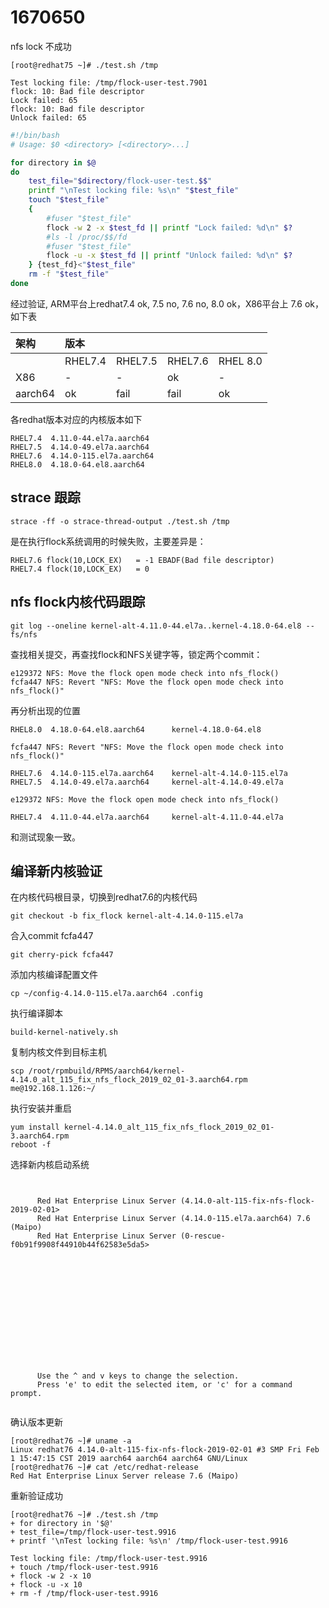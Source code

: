 # 1670650

nfs lock 不成功

```
[root@redhat75 ~]# ./test.sh /tmp

Test locking file: /tmp/flock-user-test.7901
flock: 10: Bad file descriptor
Lock failed: 65
flock: 10: Bad file descriptor
Unlock failed: 65
```

```bash
#!/bin/bash
# Usage: $0 <directory> [<directory>...]

for directory in $@
do
    test_file="$directory/flock-user-test.$$"
    printf "\nTest locking file: %s\n" "$test_file"
    touch "$test_file"
    {
        #fuser "$test_file"
        flock -w 2 -x $test_fd || printf "Lock failed: %d\n" $?
        #ls -l /proc/$$/fd
        #fuser "$test_file"
        flock -u -x $test_fd || printf "Unlock failed: %d\n" $?
    } {test_fd}<"$test_file"
    rm -f "$test_file"
done

```
经过验证, ARM平台上redhat7.4 ok, 7.5 no, 7.6 no, 8.0 ok，X86平台上 7.6 ok，如下表

|  架构 | 版本  |       |       |        |
|:------|:------|:------|:------|:-------|  
|       |RHEL7.4|RHEL7.5|RHEL7.6|RHEL 8.0|
|X86    |-      |-      |ok     |-       |
|aarch64|ok     |fail   |fail   |ok      |

各redhat版本对应的内核版本如下
```
RHEL7.4  4.11.0-44.el7a.aarch64
RHEL7.5  4.14.0-49.el7a.aarch64
RHEL7.6  4.14.0-115.el7a.aarch64
RHEL8.0  4.18.0-64.el8.aarch64
```

## strace 跟踪
```
strace -ff -o strace-thread-output ./test.sh /tmp
```
是在执行flock系统调用的时候失败，主要差异是：  
```
RHEL7.6 flock(10,LOCK_EX)   = -1 EBADF(Bad file descriptor)
RHEL7.4 flock(10,LOCK_EX)   = 0
```
## nfs flock内核代码跟踪
```
git log --oneline kernel-alt-4.11.0-44.el7a..kernel-4.18.0-64.el8 -- fs/nfs
```
查找相关提交，再查找flock和NFS关键字等，锁定两个commit：
```
e129372 NFS: Move the flock open mode check into nfs_flock()
fcfa447 NFS: Revert "NFS: Move the flock open mode check into nfs_flock()"
```
再分析出现的位置
```
RHEL8.0  4.18.0-64.el8.aarch64      kernel-4.18.0-64.el8

fcfa447 NFS: Revert "NFS: Move the flock open mode check into nfs_flock()"

RHEL7.6  4.14.0-115.el7a.aarch64    kernel-alt-4.14.0-115.el7a   
RHEL7.5  4.14.0-49.el7a.aarch64     kernel-alt-4.14.0-49.el7a

e129372 NFS: Move the flock open mode check into nfs_flock()

RHEL7.4  4.11.0-44.el7a.aarch64     kernel-alt-4.11.0-44.el7a
```
和测试现象一致。

## 编译新内核验证

在内核代码根目录，切换到redhat7.6的内核代码
```
git checkout -b fix_flock kernel-alt-4.14.0-115.el7a
```
合入commit fcfa447
```
git cherry-pick fcfa447
```
添加内核编译配置文件
```
cp ~/config-4.14.0-115.el7a.aarch64 .config
```
执行编译脚本
```
build-kernel-natively.sh
```
复制内核文件到目标主机
```
scp /root/rpmbuild/RPMS/aarch64/kernel-4.14.0_alt_115_fix_nfs_flock_2019_02_01-3.aarch64.rpm me@192.168.1.126:~/
```
执行安装并重启
```
yum install kernel-4.14.0_alt_115_fix_nfs_flock_2019_02_01-3.aarch64.rpm
reboot -f
```
选择新内核启动系统
```


      Red Hat Enterprise Linux Server (4.14.0-alt-115-fix-nfs-flock-2019-02-01>
      Red Hat Enterprise Linux Server (4.14.0-115.el7a.aarch64) 7.6 (Maipo)
      Red Hat Enterprise Linux Server (0-rescue-f0b91f9908f44910b44f62583e5da5>














      Use the ^ and v keys to change the selection.
      Press 'e' to edit the selected item, or 'c' for a command prompt.


```
确认版本更新
```
[root@redhat76 ~]# uname -a
Linux redhat76 4.14.0-alt-115-fix-nfs-flock-2019-02-01 #3 SMP Fri Feb 1 15:47:15 CST 2019 aarch64 aarch64 aarch64 GNU/Linux
[root@redhat76 ~]# cat /etc/redhat-release
Red Hat Enterprise Linux Server release 7.6 (Maipo)
```
重新验证成功
```
[root@redhat76 ~]# ./test.sh /tmp
+ for directory in '$@'
+ test_file=/tmp/flock-user-test.9916
+ printf '\nTest locking file: %s\n' /tmp/flock-user-test.9916

Test locking file: /tmp/flock-user-test.9916
+ touch /tmp/flock-user-test.9916
+ flock -w 2 -x 10
+ flock -u -x 10
+ rm -f /tmp/flock-user-test.9916
```

